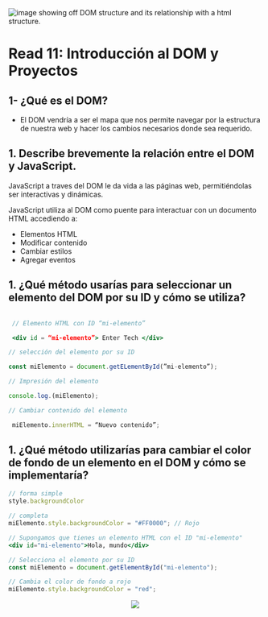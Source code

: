 <img src="https://programadorviking.com.br/wp-content/uploads/2022/12/DOM-Document-Object-Model.png" alt="image showing off DOM structure and its relationship with a html structure.">

# Read 11: Introducción al DOM y Proyectos

## 1- ¿Qué es el DOM?

- El DOM vendría a ser el mapa que nos permite navegar por la estructura de nuestra web y hacer los cambios necesarios donde sea requerido.

## 1. Describe brevemente la relación entre el DOM y JavaScript.

JavaScript a traves del DOM le da vida a las páginas web, permitiéndolas ser interactivas y dinámicas.

JavaScript utiliza al DOM como puente para interactuar con un documento HTML accediendo a:
- Elementos HTML
- Modificar contenido
- Cambiar estilos
- Agregar eventos

## 1. ¿Qué método usarías para seleccionar un elemento del DOM por su ID y cómo se utiliza?
```jsx

 // Elemento HTML con ID “mi-elemento” 

 <div id = “mi-elemento”> Enter Tech </div>

// selección del elemento por su ID 

const miElemento = document.getELementById(”mi-elemento”);

// Impresión del elemento

console.log.(miElemento);

// Cambiar contenido del elemento

 miElemento.innerHTML = “Nuevo contenido”;

 ```

## 1. ¿Qué método utilizarías para cambiar el color de fondo de un elemento en el DOM y cómo se implementaría?

```jsx
// forma simple
style.backgroundColor

// completa
miElemento.style.backgroundColor = "#FF0000"; // Rojo
```

```jsx
// Supongamos que tienes un elemento HTML con el ID "mi-elemento"
<div id="mi-elemento">Hola, mundo</div>

// Selecciona el elemento por su ID
const miElemento = document.getElementById("mi-elemento");

// Cambia el color de fondo a rojo
miElemento.style.backgroundColor = "red";
```

<p align="center">
<img src="https://raw.githubusercontent.com/catppuccin/catppuccin/main/assets/footers/gray0_ctp_on_line.svg?sanitize=true" />
</p>